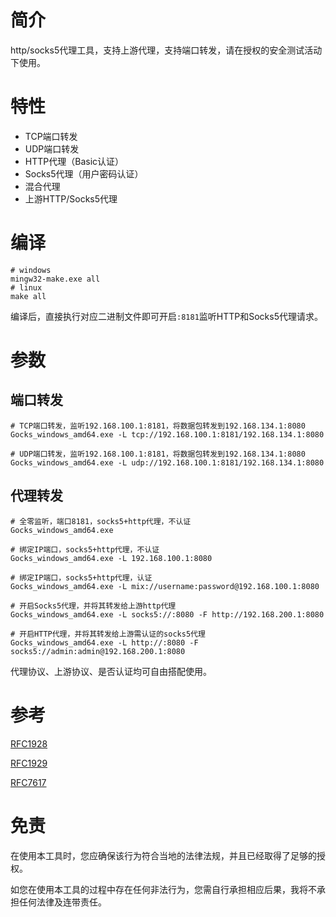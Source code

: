 
# 简介

http/socks5代理工具，支持上游代理，支持端口转发，请在授权的安全测试活动下使用。

# 特性

- TCP端口转发
- UDP端口转发
- HTTP代理（Basic认证）
- Socks5代理（用户密码认证）
- 混合代理
- 上游HTTP/Socks5代理

# 编译

```shell
# windows
mingw32-make.exe all
# linux
make all
```

编译后，直接执行对应二进制文件即可开启`:8181`监听HTTP和Socks5代理请求。

# 参数

## 端口转发

```shell
# TCP端口转发，监听192.168.100.1:8181，将数据包转发到192.168.134.1:8080
Gocks_windows_amd64.exe -L tcp://192.168.100.1:8181/192.168.134.1:8080

# UDP端口转发，监听192.168.100.1:8181，将数据包转发到192.168.134.1:8080
Gocks_windows_amd64.exe -L udp://192.168.100.1:8181/192.168.134.1:8080
```

## 代理转发

```shell
# 全零监听，端口8181，socks5+http代理，不认证
Gocks_windows_amd64.exe

# 绑定IP端口，socks5+http代理，不认证
Gocks_windows_amd64.exe -L 192.168.100.1:8080

# 绑定IP端口，socks5+http代理，认证
Gocks_windows_amd64.exe -L mix://username:password@192.168.100.1:8080

# 开启Socks5代理，并将其转发给上游http代理
Gocks_windows_amd64.exe -L socks5://:8080 -F http://192.168.200.1:8080

# 开启HTTP代理，并将其转发给上游需认证的socks5代理
Gocks_windows_amd64.exe -L http://:8080 -F socks5://admin:admin@192.168.200.1:8080
```

代理协议、上游协议、是否认证均可自由搭配使用。

# 参考

[RFC1928](https://datatracker.ietf.org/doc/html/rfc1928)

[RFC1929](https://datatracker.ietf.org/doc/html/rfc1929)

[RFC7617](https://datatracker.ietf.org/doc/html/rfc7617)

# 免责

在使用本工具时，您应确保该行为符合当地的法律法规，并且已经取得了足够的授权。

如您在使用本工具的过程中存在任何非法行为，您需自行承担相应后果，我将不承担任何法律及连带责任。
